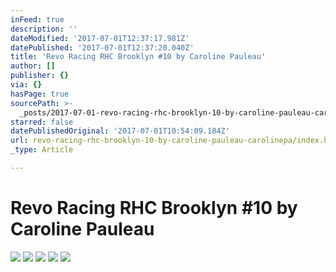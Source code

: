 ```yaml
---
inFeed: true
description: ''
dateModified: '2017-07-01T12:37:17.981Z'
datePublished: '2017-07-01T12:37:20.040Z'
title: 'Revo Racing RHC Brooklyn #10 by Caroline Pauleau'
author: []
publisher: {}
via: {}
hasPage: true
sourcePath: >-
  _posts/2017-07-01-revo-racing-rhc-brooklyn-10-by-caroline-pauleau-carolinepa.md
starred: false
datePublishedOriginal: '2017-07-01T10:54:09.184Z'
url: revo-racing-rhc-brooklyn-10-by-caroline-pauleau-carolinepa/index.html
_type: Article

---
```

# Revo Racing RHC Brooklyn \#10 by Caroline Pauleau
![](https://the-grid-user-content.s3-us-west-2.amazonaws.com/0d6b2436-27bb-4df0-abd1-42b68d47e909.jpg)
![](https://imgflo.herokuapp.com/graph/2b2431f8e7ba7b0/e6756f364b5f0e6116197791ac3cfe84/croprotate.jpg?cropheight=2245&cropwidth=3370&degrees=0&input=https%3A%2F%2Fthe-grid-user-content.s3-us-west-2.amazonaws.com%2F892b8f40-1b91-4f27-b7f7-079b64f0ed31.jpg&x=0&y=0)
![](https://the-grid-user-content.s3-us-west-2.amazonaws.com/80de30fe-7c79-49a1-b3c9-15cde33e09cf.jpg)
![](https://imgflo.herokuapp.com/graph/2b2431f8e7ba7b0/abe7c12ff41913a1645833a537238031/croprotate.jpg?cropheight=2245&cropwidth=3370&degrees=0&input=https%3A%2F%2Fthe-grid-user-content.s3-us-west-2.amazonaws.com%2F588be486-92e6-4ae8-9225-ccfd9d951e49.jpg&x=0&y=0)
![](https://imgflo.herokuapp.com/graph/2b2431f8e7ba7b0/eaeeca900e90e63cb7f817db06bcd205/croprotate.jpg?cropheight=2245&cropwidth=3370&degrees=0&input=https%3A%2F%2Fthe-grid-user-content.s3-us-west-2.amazonaws.com%2Ff8f8be0a-5129-456a-b670-04fee592699e.jpg&x=0&y=0)